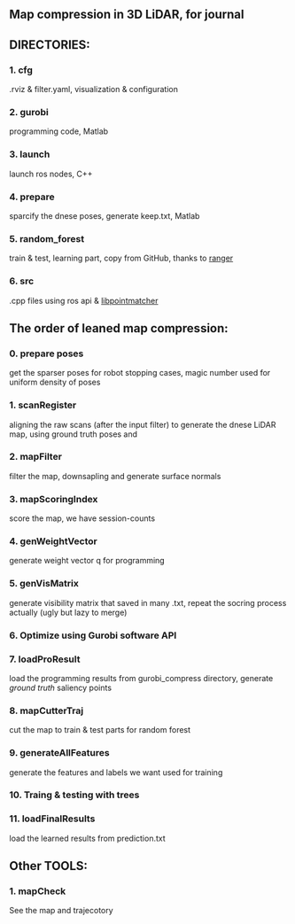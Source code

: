 ## Map compression in 3D LiDAR, for journal

## DIRECTORIES:

### 1. cfg
   .rviz & filter.yaml, visualization & configuration
### 2. gurobi
   programming code, Matlab
### 3. launch
  launch ros nodes, C++
### 4. prepare
  sparcify the dnese poses, generate keep.txt, Matlab
### 5. random_forest
  train & test, learning part, copy from GitHub, thanks to [ranger](https://github.com/your/project/tags)
### 6. src
  .cpp files using ros api & [libpointmatcher](https://github.com/ethz-asl/libpointmatcher)

## The order of leaned map compression:

### 0. prepare poses
   get the sparser poses for robot stopping cases, magic number used for uniform density of poses

### 1. scanRegister
   aligning the raw scans (after the input filter) to generate the dnese LiDAR map, using ground truth poses and 

### 2. mapFilter
   filter the map, downsapling and generate surface normals

### 3. mapScoringIndex
   score the map, we have session-counts

### 4. genWeightVector
   generate weight vector q for programming

### 5. genVisMatrix
   generate visibility matrix that saved in many .txt, repeat the socring process actually (ugly but lazy to merge)

### 6. Optimize using Gurobi software API

### 7. loadProResult
   load the programming results from gurobi_compress directory, generate *ground truth* saliency points

### 8. mapCutterTraj
   cut the map to train & test parts for random forest

### 9. generateAllFeatures
   generate the features and labels we want used for training

### 10. Traing & testing with trees

### 11. loadFinalResults
   load the learned results from prediction.txt

## Other TOOLS:

### 1. mapCheck
   See the map and trajecotory



